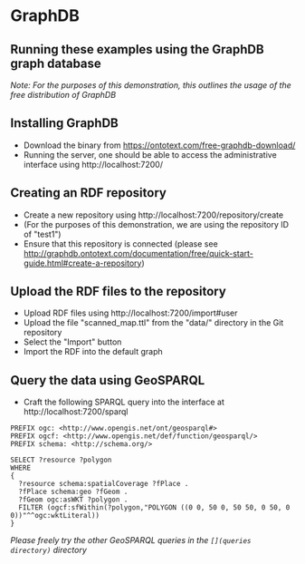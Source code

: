 # GraphDB
## Running these examples using the GraphDB graph database
_Note: For the purposes of this demonstration, this outlines the usage of the free distribution of GraphDB_

## Installing GraphDB
* Download the binary from https://ontotext.com/free-graphdb-download/
* Running the server, one should be able to access the administrative interface using http://localhost:7200/

## Creating an RDF repository
* Create a new repository using http://localhost:7200/repository/create
* (For the purposes of this demonstration, we are using the repository ID of "test1")
* Ensure that this repository is connected (please see http://graphdb.ontotext.com/documentation/free/quick-start-guide.html#create-a-repository)

## Upload the RDF files to the repository
* Upload RDF files using http://localhost:7200/import#user
* Upload the file "scanned_map.ttl" from the "data/" directory in the Git repository
* Select the "Import" button
* Import the RDF into the default graph

## Query the data using GeoSPARQL
* Craft the following SPARQL query into the interface at http://localhost:7200/sparql
```
PREFIX ogc: <http://www.opengis.net/ont/geosparql#>
PREFIX ogcf: <http://www.opengis.net/def/function/geosparql/>
PREFIX schema: <http://schema.org/>

SELECT ?resource ?polygon
WHERE
{
  ?resource schema:spatialCoverage ?fPlace .
  ?fPlace schema:geo ?fGeom .
  ?fGeom ogc:asWKT ?polygon .
  FILTER (ogcf:sfWithin(?polygon,"POLYGON ((0 0, 50 0, 50 50, 0 50, 0 0))"^^ogc:wktLiteral))
}
```
*Please freely try the other GeoSPARQL queries in the `[](queries directory)` directory*

